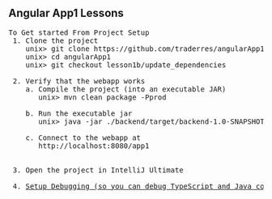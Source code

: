 Angular App1 Lessons
--------------------


<pre>
To Get started From Project Setup
 1. Clone the project
    unix> git clone https://github.com/traderres/angularApp1Lessons.git angularApp1
    unix> cd angularApp1
    unix> git checkout lesson1b/update_dependencies

 2. Verify that the webapp works
    a. Compile the project (into an executable JAR)
       unix> mvn clean package -Pprod

    b. Run the executable jar
       unix> java -jar ./backend/target/backend-1.0-SNAPSHOT-exec.jar

    c. Connect to the webapp at
       http://localhost:8080/app1
 

 3. Open the project in IntelliJ Ultimate

 4. <a href="https://github.com/traderres/webClass/blob/master/learnAngular/lessons/lesson01_debug_existing_webapp.txt">Setup Debugging (so you can debug TypeScript and Java code)</a>

</pre>



